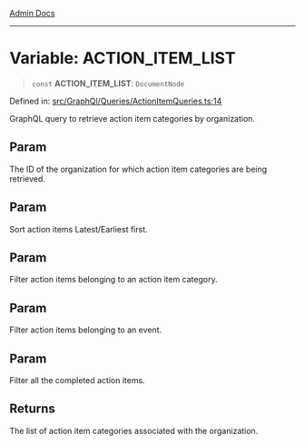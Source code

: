 [Admin Docs](/)

***

# Variable: ACTION\_ITEM\_LIST

> `const` **ACTION\_ITEM\_LIST**: `DocumentNode`

Defined in: [src/GraphQl/Queries/ActionItemQueries.ts:14](https://github.com/gautam-divyanshu/talawa-admin/blob/d5fea688542032271211cd43ee86c7db0866bcc0/src/GraphQl/Queries/ActionItemQueries.ts#L14)

GraphQL query to retrieve action item categories by organization.

## Param

The ID of the organization for which action item categories are being retrieved.

## Param

Sort action items Latest/Earliest first.

## Param

Filter action items belonging to an action item category.

## Param

Filter action items belonging to an event.

## Param

Filter all the completed action items.

## Returns

The list of action item categories associated with the organization.
